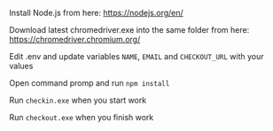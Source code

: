 Install Node.js from here: https://nodejs.org/en/

Download latest chromedriver.exe into the same folder from here: https://chromedriver.chromium.org/

Edit .env and update variables `NAME`, `EMAIL` and `CHECKOUT_URL` with your values

Open command promp and run `npm install`

Run `checkin.exe` when you start work

Run `checkout.exe` when you finish work

